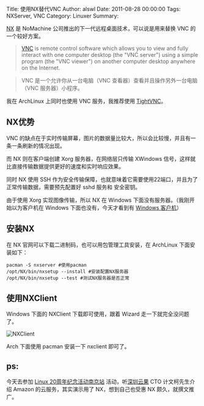 Title: 使用NX替代VNC
Author: alswl
Date: 2011-08-28 00:00:00
Tags: NXServer, VNC
Category: Linuxer
Summary: 

[NX](http://www.nomachine.com) 是 NoMachine 公司推出的下一代远程桌面技术，可以说是用来替换 VNC
的一个较好方案。

> [VNC](http://www.realvnc.com) is remote control software which allows you to
view and fully interact with one computer desktop (the "VNC server") using a
simple program (the "VNC viewer") on another computer desktop anywhere on the
Internet.

>

> VNC 是一个允许你从一台电脑（VNC 查看器）查看并且操作另外一台电脑（VNC 服务器）小程序。

我在 ArchLinux 上同时也使用 VNC 服务，我推荐使用 [TightVNC](http://www.tightvnc.com/)。

## NX优势

VNC 的缺点在于实时传输屏幕，图片的数据量比较大，所以会比较慢，并且有一条一条刷新的情况出现。

而 NX 则在客户端创建 Xorg 服务器，在网络层只传输 XWindows 信号，这样就比直接传输数据提供更好的速度和实时响应效果。

同时 NX 使用 SSH 作为安全传输保障，也就意味着它需要使用22端口，并且为了正常传输数据，需要预先配置好 sshd 服务和 安全密钥。

由于使用 Xorg 实现图像传输，所以 NX 在 Windows 下面没有服务器。（我刚开始以为客户机在 Windows 下面也没有，今天才看到有
[Windows 客户机](http://www.nomachine.com/download-package.php?Prod_Id=3565)）

## 安装NX

在 NX 官网可以下载二进制码，也可以用包管理工具安装，在 ArchLinux 下面安装如下：

    
    pacman -S nxserver #使用pacman
    /opt/NX/bin/nxsetup --install #安装配置NX服务器
    /opt/NX/bin/nxsetup --test #测试NX服务器是否正常

## 使用NXClient

Windows 下面的 NXClient 下载即可使用，跟着 Wizard 走一下就完全没问题了。

![NXClient](http://upload-log4d.qiniudn.com/2011/08/nxclient.png)

Arch 下面使用 pacman 安装一下 nxclient 即可了。

## ps:

今天去参加 [Linux
20周年纪念活动南京站](http://wiki.nanjinglug.org/moin.fcg/Meetings/2011/0828)
活动，听[深圳云果](http://cloudgotech.com/) CTO 计文柯先生介绍 Amazon 的云服务，其实演示用了 NX，想到自己也受惠
NX 颇久，就撰文推广。

